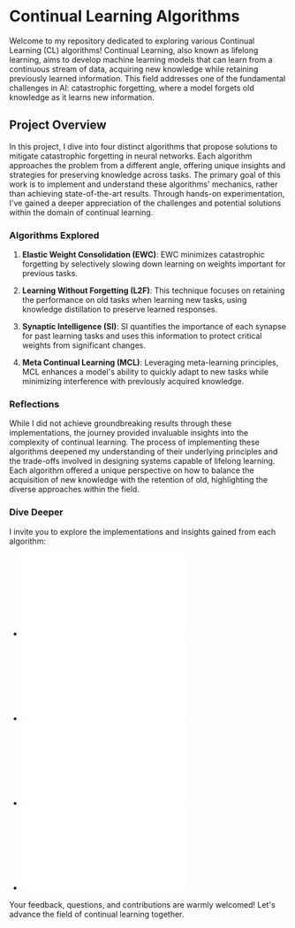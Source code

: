 # Continual Learning Algorithms

Welcome to my repository dedicated to exploring various Continual Learning (CL) algorithms! Continual Learning, also known as lifelong learning, aims to develop machine learning models that can learn from a continuous stream of data, acquiring new knowledge while retaining previously learned information. This field addresses one of the fundamental challenges in AI: catastrophic forgetting, where a model forgets old knowledge as it learns new information.

## Project Overview

In this project, I dive into four distinct algorithms that propose solutions to mitigate catastrophic forgetting in neural networks. Each algorithm approaches the problem from a different angle, offering unique insights and strategies for preserving knowledge across tasks. The primary goal of this work is to implement and understand these algorithms' mechanics, rather than achieving state-of-the-art results. Through hands-on experimentation, I've gained a deeper appreciation of the challenges and potential solutions within the domain of continual learning.

### Algorithms Explored

1. __Elastic Weight Consolidation (EWC)__: EWC minimizes catastrophic forgetting by selectively slowing down learning on weights important for previous tasks.

2. __Learning Without Forgetting (L2F)__: This technique focuses on retaining the performance on old tasks when learning new tasks, using knowledge distillation to preserve learned responses.

3. __Synaptic Intelligence (SI)__: SI quantifies the importance of each synapse for past learning tasks and uses this information to protect critical weights from significant changes.

4. __Meta Continual Learning (MCL)__: Leveraging meta-learning principles, MCL enhances a model's ability to quickly adapt to new tasks while minimizing interference with previously acquired knowledge.

### Reflections

While I did not achieve groundbreaking results through these implementations, the journey provided invaluable insights into the complexity of continual learning. The process of implementing these algorithms deepened my understanding of their underlying principles and the trade-offs involved in designing systems capable of lifelong learning. Each algorithm offered a unique perspective on how to balance the acquisition of new knowledge with the retention of old, highlighting the diverse approaches within the field.

### Dive Deeper

I invite you to explore the implementations and insights gained from each algorithm:

* ![Elastic Weight Consolidation](description\ewc.md)
* ![Synaptic Intelligence (SI)](description\si.md)
* ![Learning Without Forgetting (L2F)](description\l2f.md)
* ![Meta Continual Learning](description\meta_continual_learning.md)

Your feedback, questions, and contributions are warmly welcomed! Let's advance the field of continual learning together.

